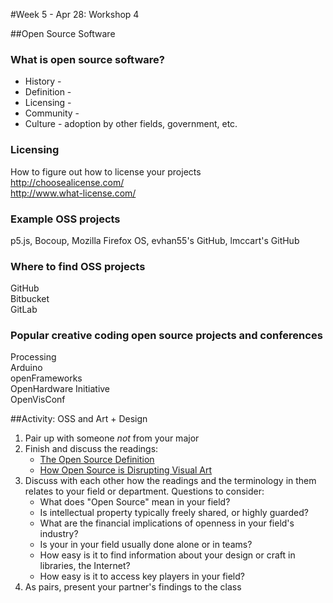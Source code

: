 #Week 5 - Apr 28: Workshop 4

##Open Source Software

### What is open source software?

* History - 
* Definition - 
* Licensing - 
* Community - 
* Culture - adoption by other fields, government, etc.

### Licensing

How to figure out how to license your projects  
http://choosealicense.com/  
http://www.what-license.com/  

### Example OSS projects

p5.js, Bocoup, Mozilla Firefox OS, evhan55's GitHub, lmccart's GitHub

### Where to find OSS projects

GitHub  
Bitbucket  
GitLab 


### Popular creative coding open source projects and conferences

Processing  
Arduino  
openFrameworks  
OpenHardware Initiative  
OpenVisConf  

##Activity: OSS and Art + Design
1. Pair up with someone *not* from your major
2. Finish and discuss the readings:
    * [The Open Source Definition](http://opensource.org/osd)
    * [How Open Source is Disrupting Visual Art](http://thecreatorsproject.vice.com/blog/how-open-source-is-disrupting-visual-art)
3. Discuss with each other how the readings and the terminology in them relates to your field or department.  Questions to consider:
    * What does "Open Source" mean in your field?
    * Is intellectual property typically freely shared, or highly guarded?
    * What are the financial implications of openness in your field's industry?
    * Is your in your field usually done alone or in teams?
    * How easy is it to find information about your design or craft in libraries, the Internet?
    * How easy is it to access key players in your field?
4. As pairs, present your partner's findings to the class

